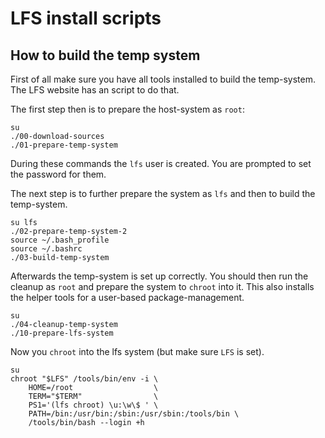 # LFS install scripts

## How to build the temp system

First of all make sure you have all tools installed to build the temp-system.
The LFS website has an script to do that.

The first step then is to prepare the host-system as `root`:

    su
    ./00-download-sources
    ./01-prepare-temp-system
    
During these commands the `lfs` user is created.
You are prompted to set the password for them.

The next step is to further prepare the system as `lfs` and then to build the temp-system.

    su lfs
    ./02-prepare-temp-system-2
    source ~/.bash_profile
    source ~/.bashrc
    ./03-build-temp-system
    
Afterwards the temp-system is set up correctly.
You should then run the cleanup as `root` and prepare the system to `chroot` into it.
This also installs the helper tools for a user-based package-management.

    su
    ./04-cleanup-temp-system
    ./10-prepare-lfs-system

Now you `chroot` into the lfs system (but make sure `LFS` is set).

    su
    chroot "$LFS" /tools/bin/env -i \
        HOME=/root                  \
        TERM="$TERM"                \
        PS1='(lfs chroot) \u:\w\$ ' \
        PATH=/bin:/usr/bin:/sbin:/usr/sbin:/tools/bin \
        /tools/bin/bash --login +h

